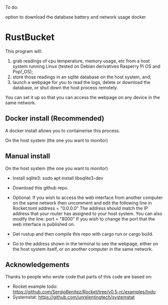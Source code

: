 
To do:

option to download the database
battery and network usage
docker



# RustBucket

This program will:

1. grab readings of cpu temperature, memory usage, etc from a host system running Linux (tested on Debian derivatives Rasperry Pi OS and Pop!_OS);
2. store those readings in an sqlite database on the host system, and;
3. launch a webpage for you to read the logs, delete or download the database, or shut down the host process remotely.

You can set it up so that you can access the webpage on any device in the same network.


## Docker install (Recommended)

A docker install allows you to containerise this process.

On the host system (the one you want to monitor)


## Manual install

On the host system (the one you want to monitor)

* Install sqlite3:
sudo apt install libsqlite3-dev

* Download this github repo.

* Optional: If you wish to access the web interface from another computer on the same network then uncomment and edit the following line in Rocket.toml
address = "0.0.0.0"
The address should match the IP address that your router has assigned to your host system. You can also modify the line:
port = "8000"
If you wish to change the port that the web interface is published on.

* Get rustup and then compile this repo with cargo run or cargo build.

* Go to the address shown in the terminal to see the webpage, either on the host system itself, or on another computer in the same network.


## Acknowledgements

Thanks to people who wrote code that parts of this code are based on:

* Rocket example todo: https://github.com/SergioBenitez/Rocket/tree/v0.5-rc/examples/todo
* Systemstat: https://github.com/unrelentingtech/systemstat

